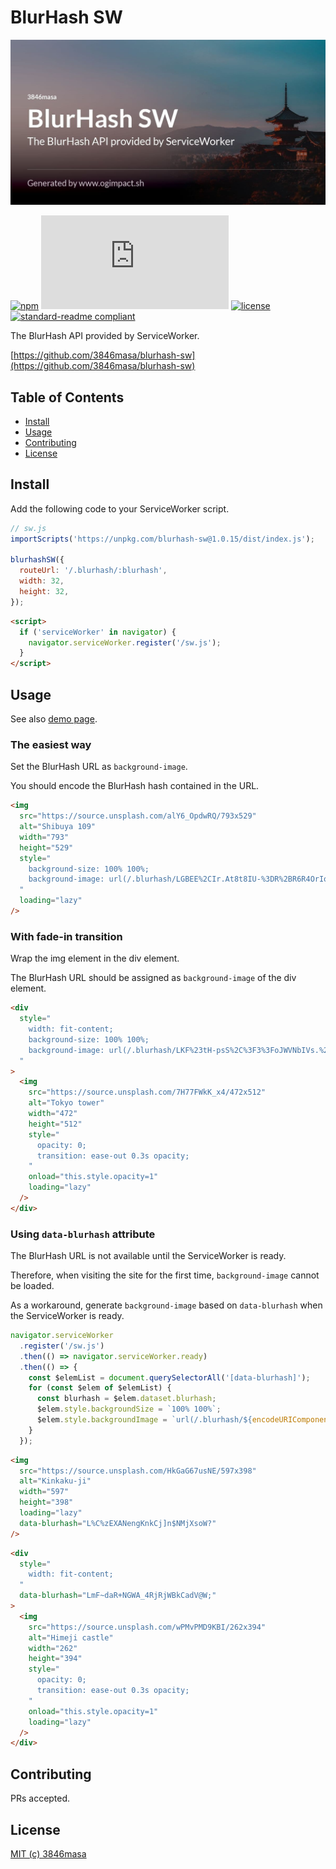 # BlurHash SW

<img
  src="./assets/banner.jpg"
  alt="BlurHash SW"
  data-hidden
/>

<!--
<div
  class="image-wrapper"
  style="
    width: -moz-fit-content;
    width: fit-content;
    background-color: #5A5E64;
    border-radius: 8px;
    overflow: hidden;
    margin: 0 auto 16px;
  "
  data-blurhash="LKBg9{^jWBWV.Twwj[of57IUs:of"
>
  <img
    src="https://3846masa.github.io/blurhash-sw/assets/banner.jpg?__delay__=1000"
    alt="BlurHash SW"
    width="1200"
    height="630"
    style="
      width: 600px;
      height: auto;
      margin: auto;
      opacity: 0;
      transition: ease-out 0.3s opacity;
    "
    onload="this.style.opacity=1"
    loading="lazy"
  />
</div>
-->

[![npm](https://flat.badgen.net/npm/v/blurhash-sw)](https://www.npmjs.com/package/blurhash-sw)
[![filesize](https://flat.badgen.net/badgesize/gzip/file-url/unpkg.com/blurhash-sw@1.0.15/dist/index.js)](https://unpkg.com/blurhash-sw@1.0.15/dist/index.js)
[![license](https://flat.badgen.net/badge/license/MIT/blue)](https://3846masa.mit-license.org)
[![standard-readme compliant](https://flat.badgen.net/badge/readme%20style/standard/green)](https://github.com/RichardLitt/standard-readme)

The BlurHash API provided by ServiceWorker.

[https://github.com/3846masa/blurhash-sw](https://github.com/3846masa/blurhash-sw)

## Table of Contents

- [Install](#install)
- [Usage](#usage)
- [Contributing](#contributing)
- [License](#license)

## Install

Add the following code to your ServiceWorker script.

```js
// sw.js
importScripts('https://unpkg.com/blurhash-sw@1.0.15/dist/index.js');

blurhashSW({
  routeUrl: '/.blurhash/:blurhash',
  width: 32,
  height: 32,
});
```

```html
<script>
  if ('serviceWorker' in navigator) {
    navigator.serviceWorker.register('/sw.js');
  }
</script>
```

## Usage

See also [demo page](https://3846masa.github.io/blurhash-sw/).

### The easiest way

Set the BlurHash URL as `background-image`.

You should encode the BlurHash hash contained in the URL.

```html
<img
  src="https://source.unsplash.com/alY6_OpdwRQ/793x529"
  alt="Shibuya 109"
  width="793"
  height="529"
  style="
    background-size: 100% 100%;
    background-image: url(/.blurhash/LGBEE%2CIr.At8t8IU-%3DR%2BR6R4OrIo);
  "
  loading="lazy"
/>
```

<!--
<img
  src="https://source.unsplash.com/alY6_OpdwRQ/793x529?__delay__=3000"
  alt="Shibuya 109"
  width="793"
  height="529"
  style="
    width: 400px;
    height: auto;
    background-color: #0c5973;
    background-size: 100% 100%;
    background-image: url(/.blurhash/LGBEE%2CIr.At8t8IU-%3DR%2BR6R4OrIo);
    color: transparent;
    margin: auto;
  "
  loading="lazy"
/>
-->

### With fade-in transition

Wrap the img element in the div element.

The BlurHash URL should be assigned as `background-image` of the div element.

```html
<div
  style="
    width: fit-content;
    background-size: 100% 100%;
    background-image: url(/.blurhash/LKF%23tH-psS%2C%3F3%3FoJWVNbIVs.%24*n%24);
  "
>
  <img
    src="https://source.unsplash.com/7H77FWkK_x4/472x512"
    alt="Tokyo tower"
    width="472"
    height="512"
    style="
      opacity: 0;
      transition: ease-out 0.3s opacity;
    "
    onload="this.style.opacity=1"
    loading="lazy"
  />
</div>
```

<!--
<div
  class="image-wrapper"
  style="
    width: -moz-fit-content;
    width: fit-content;
    background-color: #0c738c;
    background-size: 100% 100%;
    background-image: url(/.blurhash/LKF%23tH-psS%2C%3F3%3FoJWVNbIVs.%24*n%24);
    margin: auto;
  "
>
  <img
    src="https://source.unsplash.com/7H77FWkK_x4/472x512?__delay__=3000"
    alt="Tokyo tower"
    width="472"
    height="512"
    style="
      width: 300px;
      height: auto;
      opacity: 0;
      transition: ease-out 0.3s opacity;
    "
    onload="this.style.opacity=1"
    loading="lazy"
  />
</div>
-->

### Using `data-blurhash` attribute

The BlurHash URL is not available until the ServiceWorker is ready.

Therefore, when visiting the site for the first time, `background-image` cannot be loaded.

As a workaround, generate `background-image` based on `data-blurhash` when the ServiceWorker is ready.

```js
navigator.serviceWorker
  .register('/sw.js')
  .then(() => navigator.serviceWorker.ready)
  .then(() => {
    const $elemList = document.querySelectorAll('[data-blurhash]');
    for (const $elem of $elemList) {
      const blurhash = $elem.dataset.blurhash;
      $elem.style.backgroundSize = `100% 100%`;
      $elem.style.backgroundImage = `url(/.blurhash/${encodeURIComponent(blurhash)})`;
    }
  });
```

```html
<img
  src="https://source.unsplash.com/HkGaG67usNE/597x398"
  alt="Kinkaku-ji"
  width="597"
  height="398"
  loading="lazy"
  data-blurhash="L%C%zEXANengKnkCj]n$NMjXsoW?"
/>
```

<!--
<img
  src="https://source.unsplash.com/HkGaG67usNE/597x398?__delay__=3000"
  alt="Kinkaku-ji"
  width="597"
  height="398"
  style="
    width: 400px;
    height: auto;
    background-color: #0c8cd9;
    color: transparent;
    margin: auto;
  "
  loading="lazy"
  data-blurhash="L%C%zEXANengKnkCj]n$NMjXsoW?"
/>
-->

```html
<div
  style="
    width: fit-content;
  "
  data-blurhash="LmF~daR+NGWA_4RjRjWBkCadV@W;"
>
  <img
    src="https://source.unsplash.com/wPMvPMD9KBI/262x394"
    alt="Himeji castle"
    width="262"
    height="394"
    style="
      opacity: 0;
      transition: ease-out 0.3s opacity;
    "
    onload="this.style.opacity=1"
    loading="lazy"
  />
</div>
```

<!--
<div
  class="image-wrapper"
  style="
    width: -moz-fit-content;
    width: fit-content;
    background-color: #262626;
    margin: auto;
  "
  data-blurhash="LmF~daR+NGWA_4RjRjWBkCadV@W;"
>
  <img
    src="https://source.unsplash.com/wPMvPMD9KBI/262x394?__delay__=3000"
    alt="Himeji castle"
    width="262"
    height="394"
    style="
      width: 300px;
      height: auto;
      opacity: 0;
      transition: ease-out 0.3s opacity;
    "
    onload="this.style.opacity=1"
    loading="lazy"
  />
</div>
-->

## Contributing

PRs accepted.

## License

[MIT (c) 3846masa](https://3846masa.mit-license.org)
